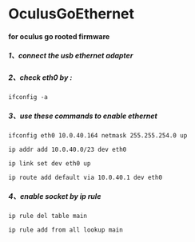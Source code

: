 # OculusGoEthernet

#### for oculus go rooted firmware

##### 1、connect the usb ethernet adapter

##### 2、check eth0 by :

```
ifconfig -a
```

##### 3、use these commands to enable ethernet


```
ifconfig eth0 10.0.40.164 netmask 255.255.254.0 up

ip addr add 10.0.40.0/23 dev eth0

ip link set dev eth0 up

ip route add default via 10.0.40.1 dev eth0

```

##### 4、enable socket by ip rule


```
ip rule del table main

ip rule add from all lookup main
```

